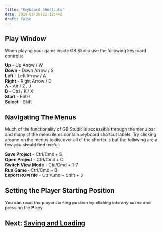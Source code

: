 ```yaml
---
title: "Keyboard Shortcuts"
date: 2019-03-30T21:12:44Z
draft: false
---
```


## Play Window

When playing your game inside GB Studio use the following keyboard controls:

**Up** - Up Arrow / W  
**Down** - Down Arrow / S  
**Left** - Left Arrow / A  
**Right** - Right Arrow / D  
**A** - Alt / Z / J  
**B** - Ctrl / K / X  
**Start** - Enter  
**Select** - Shift

## Navigating The Menus

Much of the functionality of GB Studio is accessible through the menu bar and many of the menu items contain keyboard shortcut labels. Try clicking around on the menus to discover all of the shortcuts but the following are a few you should find useful:

**Save Project** - Ctrl/Cmd + S  
**Open Project** - Ctrl/Cmd + O  
**Switch View Mode** - Ctrl/Cmd + 1-7  
**Run Game** - Ctrl/Cmd + B  
**Export ROM file** - Ctrl/Cmd + Shift + B

## Setting the Player Starting Position

You can reset the player starting position by clicking into any scene and pressing the **P** key.

## Next: [Saving and Loading](/docs/saving-loading)
